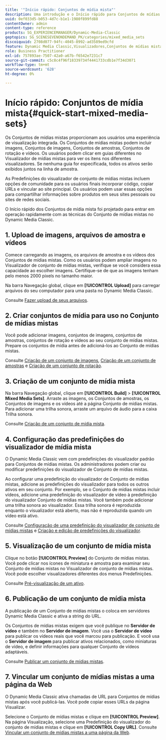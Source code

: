 ```yaml
---
title: '"Início rápido: Conjuntos de mídia mista"'
description: Uma introdução e o Início rápido para Conjuntos de mídias mistas para ajudá-lo a ativar e executar rapidamente.
uuid: 0ef033d5-b053-4d7c-b1e1-1980f899fd88
contentOwner: admin
content-type: reference
products: SG_EXPERIENCEMANAGER/Dynamic-Media-Classic
geptopics: SG_SCENESEVENONDEMAND_PK/categories/mixed_media_sets
discoiquuid: 2708d077-94fc-4045-8992-ad3589ed9cfd
feature: Dynamic Media Classic,Visualizadores,Conjuntos de mídias mistas
role: Business Practitioner
exl-id: 757893ae-7507-42a0-a67b-f6542e7231c7
source-git-commit: c5c8c4f96f18339734f4441733cdb1e7f34d3071
workflow-type: tm+mt
source-wordcount: '628'
ht-degree: 0%

---
```


# Início rápido: Conjuntos de mídia mista{#quick-start-mixed-media-sets}

Os Conjuntos de mídias mistas proporcionam aos usuários uma experiência de visualização integrada. Os Conjuntos de mídias mistas podem incluir imagens, Conjuntos de imagens, Conjuntos de amostras, Conjuntos de rotação e vídeos. Os usuários podem clicar em guias diferentes no Visualizador de mídias mistas para ver os itens nos diferentes visualizadores. Se nenhuma guia for especificada, todos os ativos serão exibidos juntos na linha de amostra.

As Predefinições do visualizador de conjunto de mídias mistas incluem opções de comunidade para os usuários finais incorporar código, copiar URLs e vincular ao site principal. Os usuários podem usar essas opções para compartilhar informações sobre produtos em seus sites pessoais ou sites de redes sociais.

O Início rápido dos Conjuntos de mídia mista foi projetado para entrar em operação rapidamente com as técnicas do Conjunto de mídias mistas no Dynamic Media Classic.

## 1. Upload de imagens, arquivos de amostra e vídeos

Comece carregando as imagens, os arquivos de amostra e os vídeos dos Conjuntos de mídias mistas. Como os usuários podem ampliar imagens no Visualizador de conjunto de mídias mistas, verifique se você considera essa capacidade ao escolher imagens. Certifique-se de que as imagens tenham pelo menos 2000 pixels no tamanho maior.

Na barra Navegação global, clique em **[!UICONTROL Upload]** para carregar arquivos do seu computador para uma pasta no Dynamic Media Classic.

Consulte [Fazer upload de seus arquivos](uploading-files.md#uploading-your-files).

## 2. Criar conjuntos de mídia para uso no Conjunto de mídias mistas

Você pode adicionar imagens, conjuntos de imagens, conjuntos de amostras, conjuntos de rotação e vídeos ao seu conjunto de mídias mistas. Prepare os conjuntos de mídia antes de adicioná-los ao Conjunto de mídias mistas.

Consulte [Criação de um conjunto de imagens](creating-image-set.md#creating-an-image-set), [Criação de um conjunto de amostras](creating-swatch-set.md#creating-a-swatch-set) e [Criação de um conjunto de rotação](creating-spin-set.md#creating-a-spin-set).

## 3. Criação de um conjunto de mídia mista

Na barra Navegação global, clique em **[!UICONTROL Build]** > **[!UICONTROL Mixed Media Sets]**. Arraste as imagens, os Conjuntos de amostras, os Conjuntos de imagens e os vídeos até a página Conjunto de mídias mistas. Para adicionar uma trilha sonora, arraste um arquivo de áudio para a caixa Trilha sonora.

Consulte [Criação de um conjunto de mídia mista](creating-mixed-media-set.md#creating-a-mixed-media-set).

## 4. Configuração das predefinições do visualizador de mídia mista

O Dynamic Media Classic vem com predefinições do visualizador padrão para Conjuntos de mídias mistas. Os administradores podem criar ou modificar predefinições do visualizador de Conjunto de mídias mistas.

Ao configurar uma predefinição do visualizador de Conjunto de mídias mistas, adicione as predefinições do visualizador para todos os outros ativos em seu conjunto. Por exemplo, se o Conjunto de mídias mistas incluir vídeos, adicione uma predefinição do visualizador de vídeo à predefinição do visualizador Conjunto de mídias mistas. Você também pode adicionar uma trilha sonora ao visualizador. Essa trilha sonora é reproduzida enquanto o visualizador está aberto, mas não é reproduzida quando um vídeo está ativo.

Consulte [Configuração de uma predefinição do visualizador de conjunto de mídias mistas](setting-mixed-media-set-viewer.md#setting-up-a-mixed-media-set-viewer-preset) e [Criação e edição de predefinições do visualizador](application-setup.md#adding-and-editing-viewer-presets).

## 5. Visualização de um conjunto de mídia mista

Clique no botão **[!UICONTROL Preview]** do Conjunto de mídias mistas. Você pode clicar nos ícones de miniatura e amostra para examinar seu Conjunto de mídias mistas no Visualizador de conjunto de mídias mistas. Você pode escolher visualizadores diferentes dos menus Predefinições.

Consulte [Pré-visualização de um ativo](previewing-asset.md#previewing-an-asset).

## 6. Publicação de um conjunto de mídia mista

A publicação de um Conjunto de mídias mistas o coloca em servidores Dynamic Media Classic e ativa a string do URL.

Os Conjuntos de mídias mistas exigem que você publique no **Servidor de vídeo** e também no **Servidor de imagem**. Você usa o **Servidor de vídeo** para publicar os vídeos reais que você marcou para publicação. E você usa o **Servidor de imagem** para publicar ativos relacionados, como miniaturas de vídeo, e definir informações para qualquer Conjunto de vídeos adaptáveis.

Consulte [Publicar um conjunto de mídias mistas](publishing-mixed-media-set.md#publishing-a-mixed-media-set).

## 7. Vincular um conjunto de mídias mistas a uma página da Web

O Dynamic Media Classic ativa chamadas de URL para Conjuntos de mídias mistas após você publicá-las. Você pode copiar esses URLs da página Visualizar.

Selecione o Conjunto de mídias mistas e clique em **[!UICONTROL Preview]**. Na página Visualização, selecione uma Predefinição do visualizador do conjunto de mídias mistas e clique em **[!UICONTROL Copy URL]**. Consulte [Vincular um conjunto de mídias mistas a uma página da Web](linking-mixed-media-set-web.md#linking-a-mixed-media-set-to-a-web-page).
